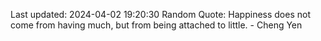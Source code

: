 Last updated: 2024-04-02 19:20:30
Random Quote: Happiness does not come from having much, but from being attached to little. - Cheng Yen
